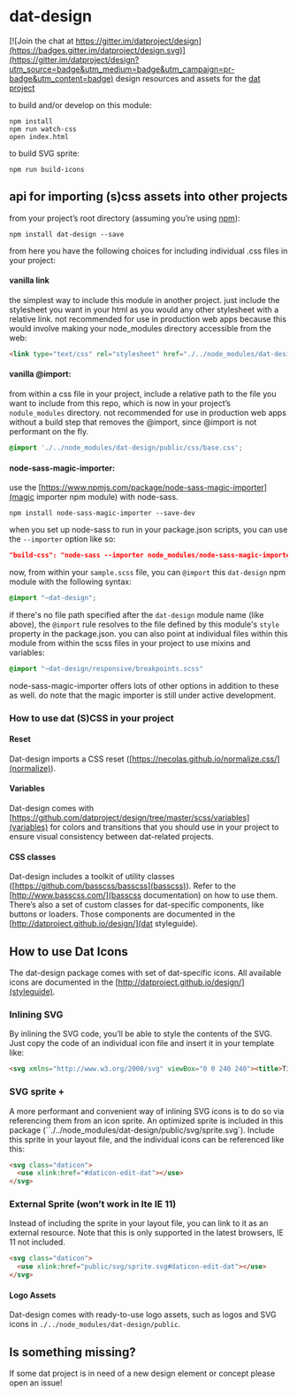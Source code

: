 # dat-design

[![Join the chat at https://gitter.im/datproject/design](https://badges.gitter.im/datproject/design.svg)](https://gitter.im/datproject/design?utm_source=badge&utm_medium=badge&utm_campaign=pr-badge&utm_content=badge)
design resources and assets for the [dat project](http://dat-data.com)

to build and/or develop on this module:

```shell
npm install
npm run watch-css
open index.html
```

to build SVG sprite:

```shell
npm run build-icons
```

## <a name="dat-design-api"></a>api for importing (s)css assets into other projects
from your project’s root directory (assuming you’re using [npm](http://npmjs.com)):

```shell
npm install dat-design --save
```

from here you have the following choices for including individual .css files in your project:

#### vanilla link
the simplest way to include this module in another project. just include the stylesheet you want in your html as you would any other stylesheet with a relative link. not recommended for use in production web apps because this would involve making your node_modules directory accessible from the web:

```html
<link type="text/css" rel="stylesheet" href="./../node_modules/dat-design/css/base.css">
```

#### vanilla @import:
from within a css file in your project, include a relative path to the file you want to include from this repo, which is now in your project’s `nodule_modules` directory. not recommended for use in production web apps without a build step that removes the @import, since @import is not performant on the fly.

```css
@import './../node_modules/dat-design/public/css/base.css';
```

#### node-sass-magic-importer:
use the [https://www.npmjs.com/package/node-sass-magic-importer](magic importer npm module) with node-sass.

```shell
npm install node-sass-magic-importer --save-dev
```

when you set up node-sass to run in your package.json scripts, you can use the `--importer` option like so:

```json
"build-css": "node-sass --importer node_modules/node-sass-magic-importer src/scss/sample.scss public/css/sample.css"
```

now, from within your `sample.scss` file, you can `@import` this `dat-design` npm module with the following syntax:

```scss
@import "~dat-design";
```

if there's no file path specified after the `dat-design` module name (like above), the `@import` rule resolves to the file defined by this module's `style` property in the package.json. you can also point at individual files within this module from within the scss files in your project to use mixins and variables:

```scss
@import "~dat-design/responsive/breakpoints.scss"
```

node-sass-magic-importer offers lots of other options in addition to these as well. do note that the magic importer is still under active development.

### How to use dat (S)CSS in your project

#### Reset

Dat-design imports a CSS reset ([https://necolas.github.io/normalize.css/](normalize)).

#### Variables

Dat-design comes with [https://github.com/datproject/design/tree/master/scss/variables](variables) for colors and transitions that you should use in your project to ensure visual consistency between dat-related projects.

#### CSS classes

Dat-design includes a toolkit of utility classes ([https://github.com/basscss/basscss](basscss)). Refer to the [http://www.basscss.com/](basscss documentation) on how to use them.
There’s also a set of custom classes for dat-specific components, like buttons or loaders. Those components are documented in the [http://datproject.github.io/design/](dat styleguide).

## How to use Dat Icons

The dat-design package comes with set of dat-specific icons. All available icons are documented in the [http://datproject.github.io/design/](styleguide).

### Inlining SVG

By inlining the SVG code, you’ll be able to style the contents of the SVG. Just copy the code of an individual icon file and insert it in your template like:

```html
<svg xmlns="http://www.w3.org/2000/svg" viewBox="0 0 240 240"><title>Title of this svg</title><path d="M76 120a12 12 0 0 0 12 12h64a12 12 0 0 0 0-24H88a12 12 0 0 0-12 12z"/><path d="M35 120a35 35 0 0 1 35-35h38V65H70a55 55 0 0 0 0 110h38v-20H70a35 35 0 0 1-35-35zm135-55h-38v20h38a35 35 0 1 1 0 70h-38v20h38a55 55 0 0 0 0-110z"/></svg>
```

### SVG sprite + <use>
A more performant and convenient way of inlining SVG icons is to do so via referencing them from an icon sprite. An optimized sprite is included in this package (``./../node_modules/dat-design/public/svg/sprite.svg`). Include this sprite in your layout file, and the individual icons can be referenced like this:

```html
<svg class="daticon">
  <use xlink:href="#daticon-edit-dat"></use>
</svg>
```

### External Sprite (won’t work in lte IE 11)
Instead of including the sprite in your layout file, you can link to it as an external resource. Note that this is only supported in the latest browsers, IE 11 not included.

```html
<svg class="daticon">
  <use xlink:href="public/svg/sprite.svg#daticon-edit-dat"></use>
</svg>
```

#### Logo Assets

Dat-design comes with ready-to-use logo assets, such as logos and SVG icons in `./../node_modules/dat-design/public`.

## Is something missing?

If some dat project is in need of a new design element or concept please open an issue!
